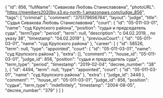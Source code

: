 {
    "id": 856,
    "fullName": "Сивакова Любовь Станиславовна",
    "photoURL": "https://members2020by.s3.eu-north-1.amazonaws.com/judge_856",
    "tags": [
        "criminal"
    ],
    "comment": "375179656764",
    "layout": "judge",
    "title": "Судья Сивакова Любовь Станиславовна",
    "court": {
        "id": "05-011-03-01",
        "name": "суд Крупского района",
        "position": "судья и председатель суда",
        "termType": "period",
        "term": null,
        "description": "c 04.02.2019, , по указу 38",
        "timestamp": "04.02.2019"
    },
    "previousCourt": {
        "id": "05-011-03-01",
        "name": "суд Крупского района"
    },
    "career": [
        {
            "id": 58526,
            "term": null,
            "type": "appointed",
            "court": {
                "id": "05-011-03-01",
                "name": "суд Крупского района"
            },
            "extra": [],
            "comment": "",
            "house_id": "05-011-03-01",
            "judge_id": 856,
            "position": "судья и председатель суда",
            "term_type": "period",
            "timestamp": "2019-02-04",
            "decree_number": "38"
        },
        {
            "id": 4494,
            "term": null,
            "type": "appointed",
            "court": {
                "id": "05-011-03-01",
                "name": "суд Крупского района"
            },
            "extra": {
                "judge_id": 3448
            },
            "comment": "",
            "house_id": "05-011-03-01",
            "judge_id": 856,
            "position": "судья",
            "term_type": "indefinitely",
            "timestamp": "2004-08-05",
            "decree_number": "379"
        }
    ]
}